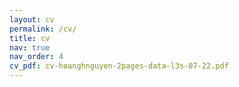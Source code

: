 ```yaml
---
layout: cv
permalink: /cv/
title: cv
nav: true
nav_order: 4
cv_pdf: cv-hoanghnguyen-2pages-data-l3s-07-22.pdf
---
```

